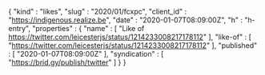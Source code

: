 {
  "kind" : "likes",
  "slug" : "2020/01/fcxpc",
  "client_id" : "https://indigenous.realize.be",
  "date" : "2020-01-07T08:09:00Z",
  "h" : "h-entry",
  "properties" : {
    "name" : [ "Like of https://twitter.com/leicesterjs/status/1214233008217178112" ],
    "like-of" : [ "https://twitter.com/leicesterjs/status/1214233008217178112" ],
    "published" : [ "2020-01-07T08:09:00Z" ],
    "syndication" : [ "https://brid.gy/publish/twitter" ]
  }
}
